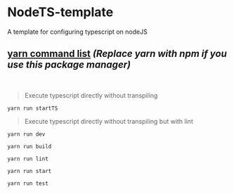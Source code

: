 # **NodeTS-template**
A template for configuring typescript on nodeJS

##  <ins>**yarn command list**</ins> *(Replace yarn with npm if you use this package manager)*

<br>

> Execute typescript directly without transpiling
```console
yarn run startTS
```
> Execute typescript directly without transpiling but with lint
```console
yarn run dev
```
```console
yarn run build
```
```console
yarn run lint
```
```console
yarn run start
```
```console
yarn run test
```